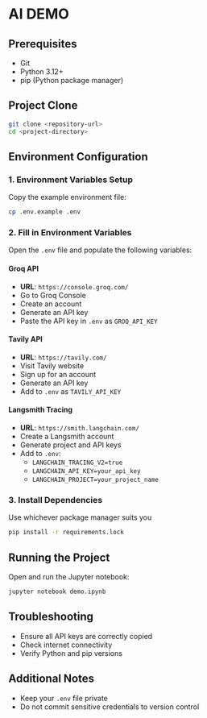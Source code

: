 # AI DEMO

## Prerequisites
- Git
- Python 3.12+
- pip (Python package manager)

## Project Clone
```bash
git clone <repository-url>
cd <project-directory>
```

## Environment Configuration

### 1. Environment Variables Setup
Copy the example environment file:
```bash
cp .env.example .env
```

### 2. Fill in Environment Variables
Open the `.env` file and populate the following variables:

#### Groq API
- **URL**: `https://console.groq.com/`
- Go to Groq Console
- Create an account
- Generate an API key
- Paste the API key in `.env` as `GROQ_API_KEY`

#### Tavily API
- **URL**: `https://tavily.com/`
- Visit Tavily website
- Sign up for an account
- Generate an API key
- Add to `.env` as `TAVILY_API_KEY`

#### Langsmith Tracing
- **URL**: `https://smith.langchain.com/`
- Create a Langsmith account
- Generate project and API keys
- Add to `.env`:
  - `LANGCHAIN_TRACING_V2=true`
  - `LANGCHAIN_API_KEY=your_api_key`
  - `LANGCHAIN_PROJECT=your_project_name`

### 3. Install Dependencies
Use whichever package manager suits you
```bash
pip install -r requirements.lock
```

## Running the Project
Open and run the Jupyter notebook:
```bash
jupyter notebook demo.ipynb
```

## Troubleshooting
- Ensure all API keys are correctly copied
- Check internet connectivity
- Verify Python and pip versions

## Additional Notes
- Keep your `.env` file private
- Do not commit sensitive credentials to version control